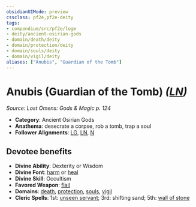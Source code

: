 ```yaml
---
obsidianUIMode: preview
cssclass: pf2e,pf2e-deity
tags:
- compendium/src/pf2e/logm
- deity/ancient-osirian-gods
- domain/death/deity
- domain/protection/deity
- domain/souls/deity
- domain/vigil/deity
aliases: ["Anubis", "Guardian of the Tomb"]
---
```

# Anubis (Guardian of the Tomb) *([LN](/rules/traits/lawful-neutral-b1.md))*  
*Source: Lost Omens: Gods & Magic p. 124*  

- **Category**: Ancient Osirian Gods
- **Anathema**: desecrate a corpse, rob a tomb, trap a soul
- **Follower Alignments**: [LG](/rules/traits/lawful-goo-b1.md), [LN](/rules/traits/lawful-neutral-b1.md), [N](/rules/traits/neutral-b1.md)

## Devotee benefits

- **Divine Ability**: Dexterity or Wisdom
- **Divine Font**: [harm](/compendium/spells/harm.md) or [heal](/compendium/spells/heal.md)
- **Divine Skill**: Occultism
- **Favored Weapon**: [flail](/compendium/equipment/items/flail.md)
- **Domains**: [death](/compendium/setting/domains.md#Death), [protection](/compendium/setting/domains.md#Protection), [souls](/compendium/setting/domains.md#Souls), [vigil](/compendium/setting/domains.md#Vigil)
- **Cleric Spells**: 1st: [unseen servant](/compendium/spells/unseen-servant.md); 3rd: shifting sand; 5th: [wall of stone](/compendium/spells/wall-of-stone.md)